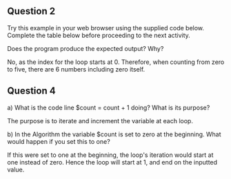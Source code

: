 ## Question 2

Try this example in your web browser using the supplied code below. Complete the table below before proceeding to the next activity.

Does the program produce the expected output? Why?

No, as the index for the loop starts at 0. Therefore, when counting from zero to five, there are 6 numbers including zero itself.



## Question 4

a) What is the code line $count = count + 1 doing? What is its purpose? 

The purpose is to iterate and increment the variable at each loop.



b) In the Algorithm the variable $count is set to zero at the beginning. What would happen if you set this to one?

If this were set to one at the beginning, the loop's iteration would start at one instead of zero. Hence the loop will start at 1, and end on the inputted value.
